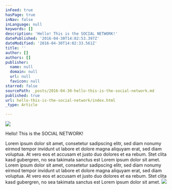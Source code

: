 ```yaml
---
inFeed: true
hasPage: true
inNav: false
inLanguage: null
keywords: []
description: 'Hello! This is the SOCIAL NETWORK!'
datePublished: '2016-04-30T14:02:53.397Z'
dateModified: '2016-04-30T14:02:33.561Z'
title: ''
author: []
authors: []
publisher:
  name: null
  domain: null
  url: null
  favicon: null
starred: false
sourcePath: _posts/2016-04-30-hello-this-is-the-social-network.md
published: true
url: hello-this-is-the-social-network/index.html
_type: Article

---
```

![](https://the-grid-user-content.s3-us-west-2.amazonaws.com/51024eb8-752e-4daf-8390-599992225546.jpg)

Hello! This is the SOCIAL NETWORK!

Lorem ipsum dolor sit amet, consetetur sadipscing elitr, sed diam nonumy eirmod tempor invidunt ut labore et dolore magna aliquyam erat, sed diam voluptua. At vero eos et accusam et justo duo dolores et ea rebum. Stet clita kasd gubergren, no sea takimata sanctus est Lorem ipsum dolor sit amet. Lorem ipsum dolor sit amet, consetetur sadipscing elitr, sed diam nonumy eirmod tempor invidunt ut labore et dolore magna aliquyam erat, sed diam voluptua. At vero eos et accusam et justo duo dolores et ea rebum. Stet clita kasd gubergren, no sea takimata sanctus est Lorem ipsum dolor sit amet.
![](https://the-grid-user-content.s3-us-west-2.amazonaws.com/93ad5d73-5340-4085-bf6f-a63631537043.jpg)